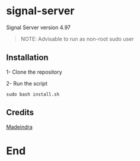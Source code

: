 # signal-server

Signal Server version 4.97

>NOTE: Advisable to run as non-root sudo user

## Installation
1- Clone the repository 

2- Run the script 
```shell
sudo bash install.sh
```

## Credits
[Madeindra](https://github.com/madeindra/signal-setup-guide/tree/master/signal-server-4.xx)

# End
